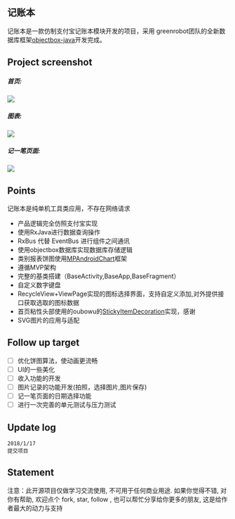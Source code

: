 ## 记账本
记账本是一款仿制支付宝记账本模块开发的项目，采用 greenrobot团队的全新数据库框架[objectbox-java](https://github.com/objectbox/objectbox-java)开发完成。

## Project screenshot
##### 首页:
![](http://p2p0lrpx1.bkt.clouddn.com/main.gif-gif)
##### 图表:
![](http://p2p0lrpx1.bkt.clouddn.com/class.gif-gif)
##### 记一笔页面:
![](http://p2p0lrpx1.bkt.clouddn.com/take.gif-gif)

## Points
记账本是纯单机工具类应用，不存在网络请求

* 产品逻辑完全仿照支付宝实现
* 使用RxJava进行数据查询操作
* RxBus 代替 EventBus 进行组件之间通讯
* 使用objectbox数据库实现数据库存储逻辑
* 类别报表饼图使用[MPAndroidChart](https://github.com/PhilJay/MPAndroidChart)框架
* 遵循MVP架构
* 完整的基类搭建（BaseActivity,BaseApp,BaseFragment）
* 自定义数字键盘
* RecycleView+ViewPage实现的图标选择界面，支持自定义添加,对外提供接口获取选取的图标数据
* 首页粘性头部使用的oubowu的[StickyItemDecoration](https://github.com/oubowu/StickyItemDecoration)实现，感谢
* SVG图片的应用与适配

## Follow up target
* [ ] 优化饼图算法，使动画更流畅
* [ ] UI的一些美化
* [ ] 收入功能的开发
* [ ] 图片记录的功能开发(拍照，选择图片,图片保存)
* [ ] 记一笔页面的日期选择功能
* [ ] 进行一次完善的单元测试与压力测试

## Update log
```
2018/1/17
提交项目
```

## Statement
注意：此开源项目仅做学习交流使用, 不可用于任何商业用途. 如果你觉得不错, 对你有帮助, 欢迎点个 fork, star, follow , 也可以帮忙分享给你更多的朋友, 这是给作者最大的动力与支持



